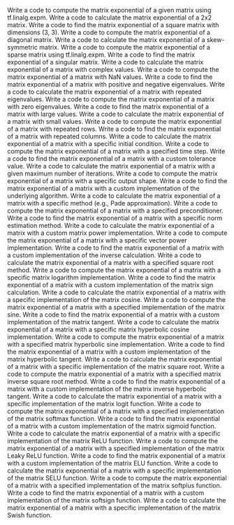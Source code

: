 Write a code to compute the matrix exponential of a given matrix using tf.linalg.expm.
Write a code to calculate the matrix exponential of a 2x2 matrix.
Write a code to find the matrix exponential of a square matrix with dimensions (3, 3).
Write a code to compute the matrix exponential of a diagonal matrix.
Write a code to calculate the matrix exponential of a skew-symmetric matrix.
Write a code to compute the matrix exponential of a sparse matrix using tf.linalg.expm.
Write a code to find the matrix exponential of a singular matrix.
Write a code to calculate the matrix exponential of a matrix with complex values.
Write a code to compute the matrix exponential of a matrix with NaN values.
Write a code to find the matrix exponential of a matrix with positive and negative eigenvalues.
Write a code to calculate the matrix exponential of a matrix with repeated eigenvalues.
Write a code to compute the matrix exponential of a matrix with zero eigenvalues.
Write a code to find the matrix exponential of a matrix with large values.
Write a code to calculate the matrix exponential of a matrix with small values.
Write a code to compute the matrix exponential of a matrix with repeated rows.
Write a code to find the matrix exponential of a matrix with repeated columns.
Write a code to calculate the matrix exponential of a matrix with a specific initial condition.
Write a code to compute the matrix exponential of a matrix with a specified time step.
Write a code to find the matrix exponential of a matrix with a custom tolerance value.
Write a code to calculate the matrix exponential of a matrix with a given maximum number of iterations.
Write a code to compute the matrix exponential of a matrix with a specific output shape.
Write a code to find the matrix exponential of a matrix with a custom implementation of the underlying algorithm.
Write a code to calculate the matrix exponential of a matrix with a specific method (e.g., Pade approximation).
Write a code to compute the matrix exponential of a matrix with a specified preconditioner.
Write a code to find the matrix exponential of a matrix with a specific norm estimation method.
Write a code to calculate the matrix exponential of a matrix with a custom matrix power implementation.
Write a code to compute the matrix exponential of a matrix with a specific vector power implementation.
Write a code to find the matrix exponential of a matrix with a custom implementation of the inverse calculation.
Write a code to calculate the matrix exponential of a matrix with a specified square root method.
Write a code to compute the matrix exponential of a matrix with a specific matrix logarithm implementation.
Write a code to find the matrix exponential of a matrix with a custom implementation of the matrix sign calculation.
Write a code to calculate the matrix exponential of a matrix with a specific implementation of the matrix cosine.
Write a code to compute the matrix exponential of a matrix with a specified implementation of the matrix sine.
Write a code to find the matrix exponential of a matrix with a custom implementation of the matrix tangent.
Write a code to calculate the matrix exponential of a matrix with a specific matrix hyperbolic cosine implementation.
Write a code to compute the matrix exponential of a matrix with a specified matrix hyperbolic sine implementation.
Write a code to find the matrix exponential of a matrix with a custom implementation of the matrix hyperbolic tangent.
Write a code to calculate the matrix exponential of a matrix with a specific implementation of the matrix square root.
Write a code to compute the matrix exponential of a matrix with a specified matrix inverse square root method.
Write a code to find the matrix exponential of a matrix with a custom implementation of the matrix inverse hyperbolic tangent.
Write a code to calculate the matrix exponential of a matrix with a specific implementation of the matrix logit function.
Write a code to compute the matrix exponential of a matrix with a specified implementation of the matrix softmax function.
Write a code to find the matrix exponential of a matrix with a custom implementation of the matrix sigmoid function.
Write a code to calculate the matrix exponential of a matrix with a specific implementation of the matrix ReLU function.
Write a code to compute the matrix exponential of a matrix with a specified implementation of the matrix Leaky ReLU function.
Write a code to find the matrix exponential of a matrix with a custom implementation of the matrix ELU function.
Write a code to calculate the matrix exponential of a matrix with a specific implementation of the matrix SELU function.
Write a code to compute the matrix exponential of a matrix with a specified implementation of the matrix softplus function.
Write a code to find the matrix exponential of a matrix with a custom implementation of the matrix softsign function.
Write a code to calculate the matrix exponential of a matrix with a specific implementation of the matrix Swish function.